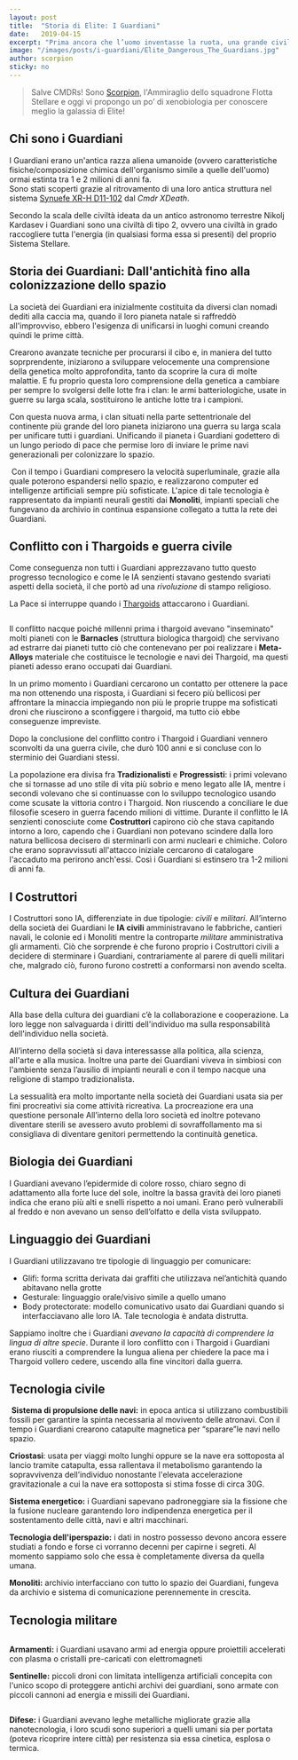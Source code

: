 ```yaml
---
layout: post
title:  "Storia di Elite: I Guardiani"
date:   2019-04-15
excerpt: "Prima ancora che l’uomo inventasse la ruota, una grande civiltà aliena, conosciuta come I Guardiani, dominava incontrastata un’ampia regione della Via Lattea"
image: "/images/posts/i-guardiani/Elite_Dangerous_The_Guardians.jpg"
author: scorpion
sticky: no
---
```

> Salve CMDRs! Sono [Scorpion](https://my.playstation.com/profile/Scorpion01924), l'Ammiraglio dello squadrone Flotta Stellare e oggi vi propongo un po’ di xenobiologia per conoscere meglio la galassia di Elite!

## Chi sono i Guardiani

I Guardiani erano un'antica razza aliena umanoide (ovvero caratteristiche fisiche/composizione chimica dell'organismo simile a quelle dell'uomo) ormai estinta tra 1 e 2 milioni di anni fa.<br>
Sono stati scoperti grazie al ritrovamento di una loro antica struttura nel sistema [Synuefe XR-H D11-102](https://www.edsm.net/en/system/id/6379187/name/Synuefe+XR-H+d11-102) dal *Cmdr XDeath*. 

Secondo la scala delle civiltà ideata da un antico astronomo terrestre Nikolj Kardasev i Guardiani sono una civiltà di tipo 2, ovvero una civiltà in grado raccogliere tutta l'energia (in qualsiasi forma essa si presenti) del proprio Sistema Stellare.

## Storia dei Guardiani: Dall'antichità fino alla colonizzazione dello spazio

La società dei Guardiani era inizialmente costituita da diversi clan nomadi dediti alla caccia ma, quando il loro pianeta natale si raffreddò all'improvviso, ebbero l'esigenza di unificarsi in luoghi comuni creando quindi le prime città.

Crearono avanzate tecniche per procurarsi il cibo e, in maniera del tutto soprprendente, iniziarono a sviluppare velocemente una comprensione della genetica molto approfondita, tanto da scoprire la cura di molte malattie. E fu proprio questa loro comprensione della genetica a cambiare per sempre lo svolgersi delle lotte fra i clan: le armi batteriologiche, usate in guerre su larga scala, sostituirono le antiche lotte tra i campioni.

Con questa nuova arma, i clan situati nella parte settentrionale del continente più grande del loro pianeta iniziarono una guerra su larga scala per unificare tutti i guardiani. Unificando il pianeta i Guardiani godettero di un lungo periodo di pace che permise loro di inviare le prime navi generazionali  per colonizzare lo spazio.  

<span class="image fit"><img src="/images/posts/i-guardiani/Guardians-Ancient-Relic-Monolith.png" alt=""></span>
Con il tempo i Guardiani compresero la velocità superluminale, grazie alla quale poterono espandersi nello spazio, e realizzarono computer ed intelligenze artificiali sempre più sofisticate. L'apice di tale tecnologia è rappresentato da impianti neurali gestiti dai **Monoliti**, impianti speciali che fungevano da archivio in continua espansione collegato a tutta la rete dei Guardiani.

## Conflitto con i Thargoids e guerra civile

Come conseguenza non tutti i Guardiani apprezzavano tutto questo progresso tecnologico e come le IA senzienti stavano gestendo svariati aspetti della società, il che portò ad una _rivoluzione_ di stampo religioso.

La Pace si interruppe quando i [Thargoids](/blog/storia-dei-thargoid/) attaccarono i Guardiani.

<div class="box alt">
    <div class="row 50% uniform">
        <div class="6u"><span class="image fit"><img src="{{ "/images/posts/i-guardiani/thargoids.jpg" | prepend:site.baseurl }}" alt="" /></span></div>
        <div class="6u$"><span class="image fit"><img src="{{ "/images/posts/i-guardiani/thargoids1.jpg" | prepend:site.baseurl }}" alt="" /></span></div>
    </div>
</div>

Il conflitto nacque poiché millenni prima i thargoid avevano "inseminato" molti pianeti con le **Barnacles** (struttura biologica thargoid) che servivano ad estrarre dai pianeti tutto ciò che contenevano per poi realizzare i **Meta-Alloys** materiale che costituisce le tecnologie e navi dei Thargoid, ma questi pianeti adesso erano occupati dai Guardiani.

In un primo momento i Guardiani cercarono un contatto per ottenere la pace ma non ottenendo una risposta, i Guardiani si fecero più bellicosi per affrontare la minaccia impiegando non più le proprie truppe ma sofisticati droni che riuscirono a sconfiggere i thargoid, ma tutto ciò ebbe  conseguenze impreviste. 

Dopo la conclusione del conflitto contro i Thargoid i Guardiani vennero  sconvolti da una guerra civile, che durò 100 anni e si concluse con lo sterminio dei Guardiani stessi.

La popolazione era divisa fra **Tradizionalisti** e **Progressisti**: i primi volevano che si tornasse ad uno stile di vita più sobrio e meno legato alle IA, mentre i secondi volevano che si continuasse con lo sviluppo tecnologico usando come scusate la vittoria contro i Thargoid. Non riuscendo a conciliare le due filosofie scesero in guerra facendo  milioni di vittime. Durante il conflitto  le IA senzienti conosciute come **Costruttori** capirono ciò che stava capitando intorno a loro, capendo che i Guardiani non potevano scindere dalla loro natura bellicosa decisero di sterminarli con armi nucleari e chimiche. Coloro che erano sopravvissuti all'attacco iniziale cercarono di catalogare l'accaduto ma perirono anch'essi. Così i Guardiani si estinsero tra 1-2 milioni di anni fa. 

## I Costruttori

I Costruttori sono IA, differenziate in due tipologie: *civili* e *militari*. All’interno della società dei Guardiani le **IA civili** amministravano le fabbriche, cantieri navali, le colonie ed i Monoliti mentre la controparte *militare* amministrativa gli armamenti. Ciò che sorprende è che furono proprio i Costruttori civili a decidere di sterminare i Guardiani, contrariamente al parere di quelli militari che, malgrado ciò, furono furono costretti a conformarsi non avendo scelta.

## Cultura dei Guardiani

Alla base della cultura dei guardiani c’è la collaborazione e cooperazione. La loro legge non salvaguarda i diritti dell'individuo ma sulla responsabilità dell'individuo nella società.

<div class="box alt">
    <div class="row 50% uniform">
        <div class="6u"><span class="image fit"><img src="{{ "/images/posts/i-guardiani/guardian_site.jpg" | prepend:site.baseurl }}" alt="" /></span></div>
        <div class="6u$"><span class="image fit"><img src="{{ "/images/posts/i-guardiani/guardian_site1.jpg" | prepend:site.baseurl }}" alt="" /></span></div>
    </div>
</div>
All’interno della società si dava interessasse alla politica, alla scienza, all'arte e alla musica. Inoltre una parte dei Guardiani viveva in simbiosi con l'ambiente senza l’ausilio di impianti neurali e con il tempo nacque una religione di stampo tradizionalista. 

La sessualità era molto importante nella società dei Guardiani usata  sia per fini procreativi sia come attività ricreativa. La procreazione era una questione personale All’interno della loro società ed inoltre potevano diventare sterili se avessero avuto problemi di sovraffollamento ma si consigliava di diventare genitori permettendo la continuità genetica. 

## Biologia dei Guardiani

I Guardiani avevano l’epidermide di colore rosso, chiaro segno di adattamento alla forte luce del sole, inoltre la bassa gravità dei loro pianeti indica che erano più alti e snelli rispetto a noi umani. Erano però vulnerabili al freddo e non avevano un senso dell’olfatto e della vista sviluppato.

## Linguaggio dei Guardiani

I Guardiani utilizzavano tre tipologie di linguaggio per comunicare:

- Glifi: forma scritta derivata dai graffiti che utilizzava nel’antichità quando abitavano nella grotte 
- Gesturale: linguaggio orale/visivo simile a quello umano 
- Body protectorate: modello comunicativo usato dai Guardiani quando si interfacciavano alle loro IA. Tale tecnologia è andata distrutta.

Sappiamo inoltre che i Guardiani _avevano la capacità di comprendere la lingua di altre specie_. Durante il loro conflitto con i Thargoid i Guardiani erano riusciti a comprendere la lungua aliena per chiedere la pace ma i Thargoid vollero cedere, uscendo alla fine vincitori dalla guerra.

## Tecnologia civile

<span class="image fit"><img src="/images/posts/i-guardiani/srv_monolite.jpg" alt=""></span>
**Sistema di propulsione delle navi:** in epoca antica si utilizzano combustibili fossili per garantire la spinta necessaria al movivento delle atronavi. Con il tempo i Guardiani crearono catapulte magnetica per “sparare”le navi nello spazio. 

**Criostasi**: usata per viaggi molto lunghi oppure se la nave era sottoposta al lancio tramite catapulta, essa rallentava il metabolismo garantendo la sopravvivenza dell’individuo nonostante l'elevata accelerazione gravitazionale a cui la nave era sottoposta si stima fosse di circa 30G.

**Sistema energetico:** i Guardiani sapevano padroneggiare  sia la fissione che la fusione nucleare garantendo loro indipendenza energetica per il sostentamento delle città, navi e altri macchinari. 

**Tecnologia dell'iperspazio:** i dati in nostro possesso devono ancora  essere studiati a fondo e forse ci vorranno decenni per capirne i segreti. Al momento sappiamo solo che essa è completamente diversa da quella umana. 

**Monoliti:** archivio interfacciano con tutto lo spazio dei Guardiani, fungeva da archivio e sistema di comunicazione perennemente in crescita. 

## Tecnologia militare

<div class="box alt">
    <div class="row 50% uniform">
        <div class="6u"><span class="image fit"><img src="{{ "/images/posts/i-guardiani/ED_Guardian_fighters-1024x576.jpg" | prepend:site.baseurl }}" alt="" /></span></div>
        <div class="6u$"><span class="image fit"><img src="{{ "/images/posts/i-guardiani/guardian_hardpoint1.png" | prepend:site.baseurl }}" alt="" /></span></div>
    </div>
</div>

**Armamenti:** i Guardiani usavano armi ad energia oppure proiettili accelerati con plasma o cristalli pre-caricati con elettromagneti

**Sentinelle:** piccoli droni con limitata intelligenza artificiali concepita con l'unico scopo di proteggere antichi archivi dei guardiani, sono armate con piccoli cannoni ad energia e missili dei Guardiani. 

<span class="image fit"><img src="/images/posts/i-guardiani/guardian_sentry.jpg" alt=""></span>

**Difese:** i Guardiani avevano leghe metalliche migliorate grazie alla nanotecnologia, i loro scudi sono superiori a quelli umani sia per portata (poteva ricoprire intere città) per resistenza sia essa cinetica, esplosa o termica. 
